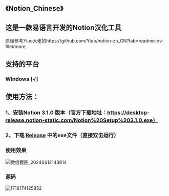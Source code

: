## 《Notion_Chinese》
## 这是一款易语言开发的Notion汉化工具
原理参考Yiuo大佬的https://github.com/Yiuo/notion-zh_CN?tab=readme-ov-file#more


## 支持的平台
### Windows [√]

## 使用方法：

### 1、安装Notion 3.1.0 版本（官方下载地址：https://desktop-release.notion-static.com/Notion%20Setup%203.1.0.exe）
### 2、下载 [Release](https://github.com/mrzcpoGit/Notion_Chinese/releases) 中的exe文件（直接双击运行）



### 使用效果
![微信截图_20240612143814](https://github.com/mrzcpoGit/Notion_Chinese/assets/53836837/becfd829-fd4d-47ed-b949-a6de24ed2492)



### 源码
![1718174125852](https://github.com/mrzcpoGit/Notion_Chinese/assets/53836837/e7a5aadf-60db-40bd-bc18-b460f951d8f7)
